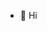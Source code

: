 - 👋 Hi

<!---
camigarrido/camigarrido is a ✨ special ✨ repository because its `README.md` (this file) appears on your GitHub profile.
You can click the Preview link to take a look at your changes.
--->
